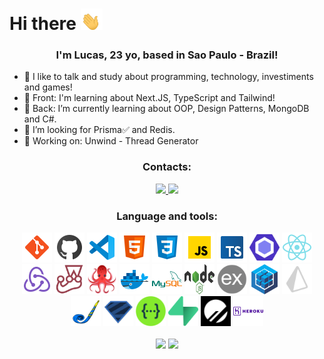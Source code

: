 <div>
  <h1>Hi there
    <span>
      <img width="35" src="/waving-hands.gif" />
    </span>
  </h1>
</div>

<div align="center">
  <h3>I'm Lucas, 23 yo, based in Sao Paulo - Brazil!</h3>
</div>

- 💬 I like to talk and study about programming, technology, investiments and games!
- 🌱 Front: I'm learning about Next.JS, TypeScript and Tailwind!
- 🌱 Back: I’m currently learning about OOP, Design Patterns, MongoDB and C#.
- 🔭 I’m looking for Prisma✅ and Redis.
- 🚧 Working on: Unwind - Thread Generator

<div align="center">
  <h3>Contacts:</h3>
</div>

<div align="center">
    <a href="mailto:reisblcs@gmail.com">
      <img src="https://img.shields.io/badge/Gmail-D14836?style=for-the-badge&logo=gmail&logoColor=white" />
    </a>
    <a href="https://www.linkedin.com/in/reisblucas/" target="_blank" rel="noreferrer noopener">
      <img src="https://img.shields.io/badge/LinkedIn-0077B5?style=for-the-badge&logo=linkedin&logoColor=white" />
    </a>
</div>

<div align="center">
  <h3>Language and tools:</h3>
</div>

<div align="center">
  <img src="/gh-icons/git.svg" width="48" height="48">
  <img src="/gh-icons/github.svg" width="48" height="48">
  <img src="/gh-icons/vscode-2019.svg" width="48" height="48">
  <img src="/gh-icons/html5.svg" width="48" height="48">
  <img src="/gh-icons/css3.svg" width="48" height="48">
  <img src="/gh-icons/javascript.svg" width="48" height="48">
  <img src="/gh-icons/typescript.svg" width="48" height="48">
  <img src="/gh-icons/eslint.svg" width="48" height="48">
  <img src="/gh-icons/react.svg" width="48" height="48">
  <img src="/gh-icons/redux.svg" width="48" height="48">
  <img src="/gh-icons/jest.png" width="48" height="48">
  <img src="/gh-icons/rtl.png" width="48" height="48">
  <img src="/gh-icons/docker.svg" width="48" height="48">
  <img src="/gh-icons/mysql.svg" width="48" height="48">
  <img src="/gh-icons/nodejs-light.svg" width="48" height="48">
  <img src="/gh-icons/expressjs-dark.png" width="48" height="48">
  <img src="/gh-icons/sequelize.svg" width="48" height="48">
  <img src="/gh-icons/prisma-dark.svg" width="48" height="48">
  <img src="/gh-icons/joi.jpg" width="48" height="48">
  <img src="/gh-icons/zod.svg" width="48" height="48">
  <img src="/gh-icons/swagger.svg" width="48" height="48">
  <img src="/gh-icons/supabase.svg" width="48" height="48">
  <img src="/gh-icons/planetscale.png" width="48" height="48">
  <img src="/gh-icons/heroku.svg" width="48" height="48">
</div>

<br/>

<div align="center">
  <img width="400" src="https://github-readme-stats.vercel.app/api?username=byneur4l&include_all_commits=true&count_private=tru&show_icons=true&theme=swift" />
  <img height="157.57" src="https://github-readme-stats.vercel.app/api/top-langs/?username=byneur4l&layout=compact" />
</div>
